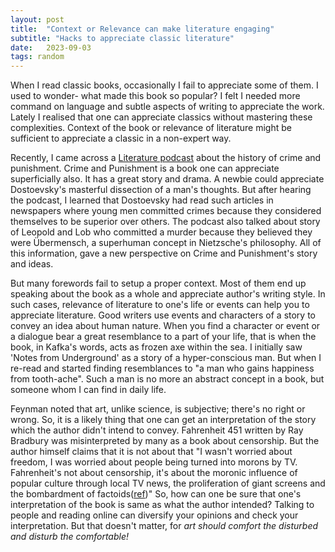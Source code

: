 ```yaml
---
layout: post
title:  "Context or Relevance can make literature engaging"
subtitle: "Hacks to appreciate classic literature"
date:   2023-09-03
tags: random
---
```




When I read classic books, occasionally I fail to appreciate some of them. I used to wonder- what made this book so popular? I felt I needed more command on language and subtle aspects of writing to appreciate the work. Lately I realised that one can appreciate classics without mastering these complexities. Context of the book or relevance of literature might be sufficient to appreciate a classic in a non-expert way.

Recently, I came across a [Literature podcast](https://www.historyofliterature.com/532-crime-and-punishment-by-fyodor-dostoevsky/) about the history of crime and punishment. Crime and Punishment is a book one can appreciate superficially also. It has a great story and drama. A newbie could appreciate Dostoevsky's masterful dissection of a man's thoughts. But after hearing the podcast, I learned that Dostoevsky had read such articles in newspapers where young men committed crimes because they considered themselves to be superior over others. The podcast also talked about story of Leopold and Lob who committed a murder because they believed they were Übermensch, a superhuman concept in Nietzsche's philosophy. All of this information, gave a new perspective on Crime and Punishment's story and ideas.

But many forewords fail to setup a proper context. Most of them end up speaking about the book as a whole and appreciate author's writing style. In such cases, relevance of literature to one's life or events can help you to appreciate literature. Good writers use events and characters of a story to convey an idea about human nature. When you find a character or event or a dialogue bear a great resemblance to a part of your life, that is when the book, in Kafka's words, acts as frozen axe within the sea. I initially saw 'Notes from Underground' as a story of a hyper-conscious man. But when I re-read and started finding resemblances to "a man who gains happiness from tooth-ache". Such a man is no more an abstract concept in a book, but someone whom I can find in daily life. 

Feynman noted that art, unlike science, is subjective; there's no right or wrong. So, it is a likely thing that one can get an interpretation of the story which the author didn't intend to convey. Fahrenheit 451 written by Ray Bradbury was misinterpreted by many as a book about censorship. But the author himself claims that it is not about that "I wasn't worried about freedom, I was worried about people being turned into morons by TV. Fahrenheit's not about censorship, it's about the moronic influence of popular culture through local TV news, the proliferation of giant screens and the bombardment of factoids([ref](https://skeptics.stackexchange.com/questions/27821/did-ray-bradbury-ever-claim-that-fahrenheit-451-was-not-about-censorship/27823#27823))" So, how can one be sure that one's interpretation of the book is same as what the author intended? Talking to people and reading online can diversify your opinions and check your interpretation. But that doesn't matter, for *art should comfort the disturbed and disturb the comfortable!*



   



 